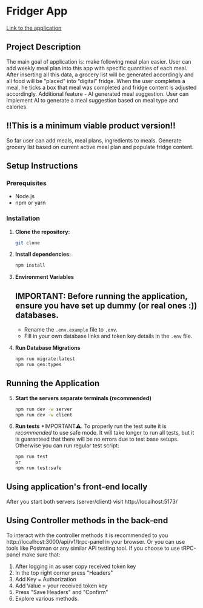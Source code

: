 # Fridger App
[Link to the application](https://mealer.3iavgloqklubq.eu-central-1.cs.amazonlightsail.com/)

## Project Description

The main goal of application is: make following meal plan easier. User can add weekly meal plan into this app with specific quantities of each meal. After inserting all this data, a grocery list will be generated accordingly and all food will be “placed” into “digital” fridge. When the user completes a meal, he ticks a box that meal was completed and fridge content is adjusted accordingly. 
Additional feature - AI generated meal suggestion. User can implement AI to generate a meal suggestion based on meal type and calories.

## !!This is a minimum viable product version!!
So far user can add meals, meal plans, ingredients to meals. Generate grocery list based on current active meal plan and populate fridge content.

## Setup Instructions

### Prerequisites

- Node.js
- npm or yarn

### Installation

1. **Clone the repository:**
   ```sh
   git clone 
2. **Install dependencies:**
   ```sh
   npm install
3. **Environment Variables**

   ## IMPORTANT: Before running the application, ensure you have set up dummy (or real ones :)) databases.

   - Rename the `.env.example` file to `.env`.
   - Fill in your own database links and token key details in the `.env` file.

5. **Run Database Migrations**
   ```sh
   npm run migrate:latest
   npm run gen:types

## Running the Application
5. **Start the servers separate terminals (recommended)**
   ```sh
   npm run dev -w server
   npm run dev -w client
   ```
6. **Run tests**
    *IMPORTANT⚠️. To properly run the test suite it is _recommended_ to use safe mode. It will take longer to run all tests, but it is guaranteed that there will be no errors due to test base setups. Otherwise you can run regular test script:
   ```sh
   npm run test
   or
   npm run test:safe
   
## Using application's front-end locally
After you start both servers (server/client) visit http://localhost:5173/

## Using Controller methods in the back-end
To interact with the controller methods it is recommended to you http://localhost:3000/api/v1/trpc-panel in your browser. Or you can use tools like Postman or any similar API testing tool. If you choose to use tRPC-panel make sure that:
1. After logging in as user copy received token key
2. In the top right corner press "Headers"
3. Add Key = Authorization
5. Add Value = your received token key
6. Press "Save Headers" and "Confirm"
7. Explore various methods.
